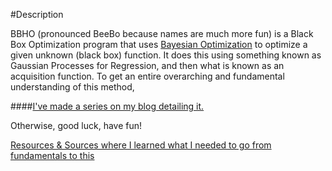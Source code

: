 #Description 

BBHO (pronounced BeeBo because names are much more fun) is a Black Box Optimization program that uses [Bayesian Optimization](https://arxiv.org/pdf/1206.2944.pdf) to optimize a given unknown (black box) function. It does this using something known as Gaussian Processes for Regression, and then what is known as an acquisition function. To get an entire overarching and fundamental understanding of this method, 

####[I've made a series on my blog detailing it.](https://dark-element.com/2016/10/10/bayesian-optimization-of-black-box-functions/)

Otherwise, good luck, have fun!

[Resources & Sources where I learned what I needed to go from fundamentals to this](https://dark-element.com/2016/10/14/bayesian-optimization-of-black-box-functions-appendix-and-sources-resources/#resources-sources)

